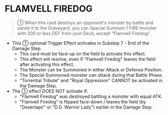 
# FLAMVELL FIREDOG  
> ① When this card destroys an opponent's monster by battle and sends it to the Graveyard, you can Special Summon 1 FIRE monster with 200 or less DEF from your Deck, except "Flamvell Firedog".

*   This ① optional Trigger Effect activates in Substep 7 - End of the Damage Step.
    *   This card must be face-up on the field to activate this effect.
    *   This effect will resolve, even if "Flamvell Firedog" leaves the field after activating this effect.
    *   The Monster can be Summoned in either Attack or Defense Position.
    *   The Special Summoned monster can attack during that Battle Phase.
    *   "Torrential Tribute" and "Royal Oppression" CANNOT be activated in the Damage Step.
*   The ① effect DOES NOT activate if:
    *   "Flamvell Firedog" was destroyed battling a monster with equal ATK.
    *   "Flamvell Firedog" is flipped face-down / leaves the field (by "Desertapir" or "D.D. Warrior Lady") earlier in the Damage Step.

  